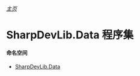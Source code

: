 ###### [主页](./Index.md "主页")

# SharpDevLib.Data 程序集

#### 命名空间

* [SharpDevLib.Data](./SharpDevLib.Data.namespace.md "SharpDevLib.Data")

